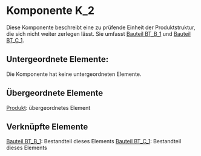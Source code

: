 # Komponente K_2
Diese Komponente beschreibt eine zu prüfende Einheit der Produktstruktur, die sich nicht weiter zerlegen lässt. Sie umfasst [Bauteil BT_B_1](BT_B_1.md) und [Bauteil BT_C_1](BT_C_1.md).

## Untergeordnete Elemente:
Die Komponente hat keine untergeordneten Elemente.

## Übergeordnete Elemente
[Produkt](Produkt.md): übergeordnetes Element

## Verknüpfte Elemente
[Bauteil BT_B_1](BT_B_1.md): Bestandteil dieses Elements
[Bauteil BT_C_1](BT_C_1.md): Bestandteil dieses Elements